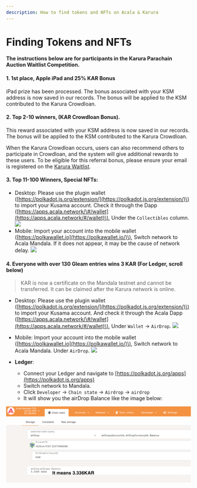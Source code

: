 ```yaml
---
description: How to find tokens and NFTs on Acala & Karura
---
```


# Finding Tokens and NFTs

#### The instructions below are for participants in the Karura Parachain Auction Waitlist Competition. <a id="1-1st-place-Apple-iPad-and-25-KAR-Bonus"></a>

#### 1. 1st place, Apple iPad and 25% KAR Bonus <a id="1-1st-place-Apple-iPad-and-25-KAR-Bonus"></a>

iPad prize has been processed. The bonus associated with your KSM address is now saved in our records. The bonus will be applied to the KSM contributed to the Karura Crowdloan.

#### 2. Top 2-10 winners, \(KAR Crowdloan Bonus\). <a id="2-Top-2-10-winners-KAR-Crowdloan-Bonus"></a>

This reward associated with your KSM address is now saved in our records. The bonus will be applied to the KSM contributed to the Karura Crowdloan.

When the Karura Crowdloan occurs, users can also recommend others to participate in Crowdloan, and the system will give additional rewards to these users. To be eligible for this referral bonus, please ensure your email is registered on the [Karura Waitlist](https://forms.gle/VgbojfKp46CoGE328).

#### 3. Top 11-100 Winners, Special NFTs: <a id="3-Top-11-100-Winners-Special-NFTs"></a>

* Desktop: Please use the plugin wallet \([https://polkadot.js.org/extension/](https://polkadot.js.org/extension/)\) to import your Kusama account. Check it through the Dapp \([https://apps.acala.network/\#/wallet](https://apps.acala.network/#/wallet)\), Under the `Collectibles` column. ![](https://i.imgur.com/fCDF0C6.png)
* Mobile: Import your account into the mobile wallet \([https://polkawallet.io](https://polkawallet.io/)\), Switch network to Acala Mandala. If it does not appear, it may be the cause of network delay. ![](https://i.imgur.com/JFeB0K1.png)

#### 4. Everyone with over 130 Gleam entries wins 3 KAR \(For Ledger, scroll below\) <a id="4-Everyonenbspwith-over-130-Gleam-entries-wins-3-KAR"></a>

> KAR is now a certificate on the Mandala testnet and cannot be transferred. It can be claimed after the Karura network is online.

* Desktop: Please use the plugin wallet \([https://polkadot.js.org/extension/](https://polkadot.js.org/extension/)\) to import your Kusama account. And check it through the Acala Dapp \([https://apps.acala.network/\#/wallet](https://apps.acala.network/#/wallet)\), Under `Wallet` -&gt; `AirDrop`. ![](https://i.imgur.com/IQiTcIi.png)
* Mobile: Import your account into the mobile wallet \([https://polkawallet.io](https://polkawallet.io/)\), Switch network to Acala Mandala. Under `AirDrop`. ![](https://i.imgur.com/EI8mFb5.png)



* **Ledger**: 
  * Connect your Ledger and navigate to [https://polkadot.js.org/apps](https://polkadot.js.org/apps)
  * Switch network to Mandala.
  * Click `Developer` -&gt; `Chain state`  -&gt; `Airdrop` -&gt; `airdrop`
  * It will show you the airDrop Balance like the image below:

![](../.gitbook/assets/image%20%283%29.png)



>

